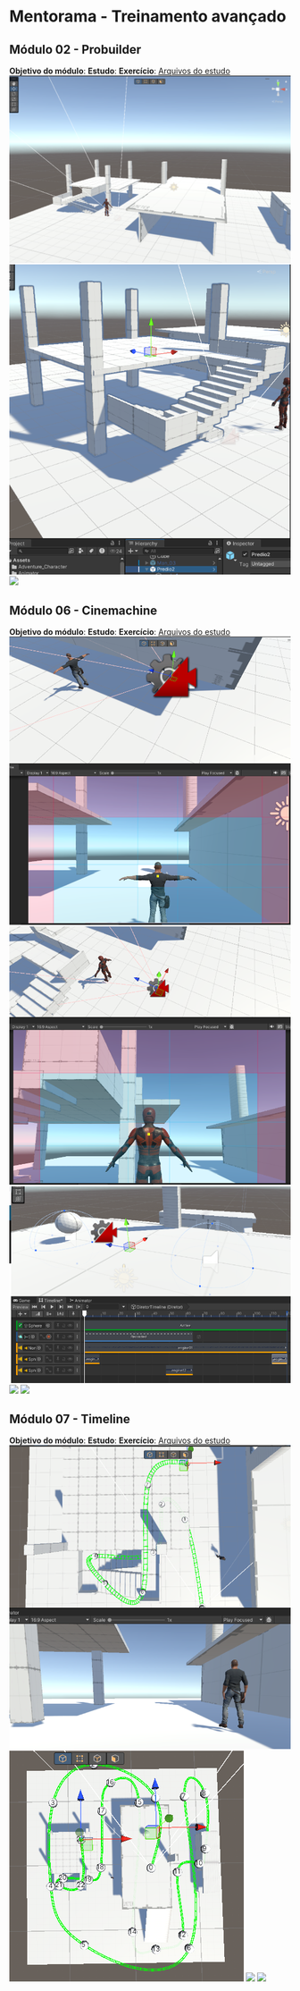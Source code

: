 # Mentorama - Treinamento avançado

## Módulo 02 - Probuilder
<strong>Objetivo do módulo</strong>:
<strong>Estudo</strong>:
<strong>Exercício</strong>:
[Arquivos do estudo](https://github.com/andrebronca/mentorama_unity_avancado/blob/andre_pc/AvancadoMod2ProBuilder)
<img src="/AvancadoMod2ProBuilder/Evidencias/Screenshot_16.png"/>
<img src="/AvancadoMod2ProBuilder/Evidencias/Screenshot_17.png"/>
<img src="/AvancadoMod2ProBuilder/Evidencias/Mod02_ProBuilder.gif"/>

## Módulo 06 - Cinemachine
<strong>Objetivo do módulo</strong>:
<strong>Estudo</strong>:
<strong>Exercício</strong>:
[Arquivos do estudo](https://github.com/andrebronca/mentorama_unity_avancado/blob/andre_pc/AvancadoMod6Cinemachine)
<img src="/AvancadoMod6Cinemachine/Evidencias/Screenshot_18.png"/>
<img src="/AvancadoMod6Cinemachine/Evidencias/Screenshot_19.png"/>
<img src="/AvancadoMod6Cinemachine/Evidencias/Screenshot_20.png"/>
<img src="/AvancadoMod6Cinemachine/Evidencias/Mod06_Cinemachine.gif"/>
<img src="/AvancadoMod6Cinemachine/Evidencias/Mod06CinemachineDuasCameras.gif"/>

## Módulo 07 - Timeline
<strong>Objetivo do módulo</strong>:
<strong>Estudo</strong>:
<strong>Exercício</strong>:
[Arquivos do estudo](https://github.com/andrebronca/mentorama_unity_avancado/tree/andre_pc/AvancadoMod7Timeline)
<img src="/AvancadoMod7Timeline/Evidencias/Screenshot_21.png"/>
<img src="/AvancadoMod7Timeline/Evidencias/Screenshot_22.png"/>
<img src="/AvancadoMod7Timeline/Evidencias/Mod06CinemachineFreeLook.gif"/>
<img src="/AvancadoMod7Timeline/Evidencias/Mod06CinemachineTimelineTrack.gif"/>
